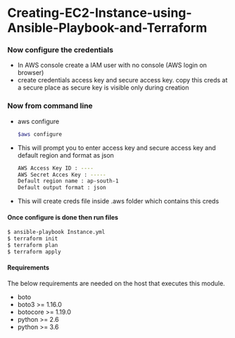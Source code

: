 # Creating-EC2-Instance-using-Ansible-Playbook-and-Terraform


### Now configure the credentials
- In AWS console create a IAM user with no console (AWS login on browser)
- create credentials access key and secure access key. copy this creds at a secure place as secure key is visible only during creation

### Now from command line 
- aws configure
  ```sh
  $aws configure
  ```
- This will prompt you to enter access key and secure access key and default region and format as json
  ```sh
  AWS Access Key ID : ----
  AWS Secret Acces Key : -----
  Default region name : ap-south-1
  Default output format : json
  ```
- This will create creds file inside .aws folder which contains this creds

#### Once configure is done then run files 
  ```sh
  $ ansible-playbook Instance.yml
  $ terraform init
  $ terraform plan 
  $ terraform apply
  ```

#### Requirements 
 The below requirements are needed on the host that executes this module.
 - boto
 - boto3 >= 1.16.0
 - botocore >= 1.19.0
 - python >= 2.6
 - python >= 3.6
